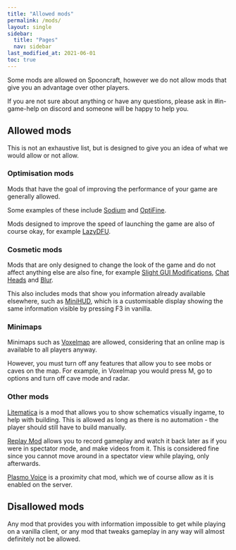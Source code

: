 ```yaml
---
title: "Allowed mods"
permalink: /mods/
layout: single
sidebar:
  title: "Pages"
  nav: sidebar
last_modified_at: 2021-06-01
toc: true
---
```


Some mods are allowed on Spooncraft, however we do not allow mods that give you an advantage over other players.

If you are not sure about anything or have any questions, please ask in #in-game-help on discord and someone will be happy to help you.

## Allowed mods

This is not an exhaustive list, but is designed to give you an idea of what we would allow or not allow.

### Optimisation mods
Mods that have the goal of improving the performance of your game are generally allowed.

Some examples of these include [Sodium](https://modrinth.com/mod/sodium) and [OptiFine](https://optifine.net/home).

Mods designed to improve the speed of launching the game are also of course okay, for example [LazyDFU](https://github.com/astei/lazydfu/releases).

### Cosmetic mods
Mods that are only designed to change the look of the game and do not affect anything else are also fine, for example [Slight GUI Modifications](https://www.curseforge.com/minecraft/mc-mods/slight-gui-modifications), [Chat Heads](https://www.curseforge.com/minecraft/mc-mods/chat-heads) and [Blur](https://www.curseforge.com/minecraft/mc-mods/blur-fabric).

This also includes mods that show you information already available elsewhere, such as [MiniHUD](https://www.curseforge.com/minecraft/mc-mods/minihud), which is a customisable display showing the same information visible by pressing F3 in vanilla.

### Minimaps
Minimaps such as [Voxelmap](https://www.curseforge.com/minecraft/mc-mods/voxelmap) are allowed, considering that an online map is available to all players anyway.

However, you must turn off any features that allow you to see mobs or caves on the map. For example, in Voxelmap you would press M, go to options and turn off cave mode and radar.

### Other mods
[Litematica](https://www.curseforge.com/minecraft/mc-mods/litematica) is a mod that allows you to show schematics visually ingame, to help with building. This is allowed as long as there is no automation - the player should still have to build manually.

[Replay Mod](https://www.replaymod.com/download/) allows you to record gameplay and watch it back later as if you were in spectator mode, and make videos from it. This is considered fine since you cannot move around in a spectator view while playing, only afterwards.

[Plasmo Voice](https://www.curseforge.com/minecraft/mc-mods/plasmo-voice-client) is a proximity chat mod, which we of course allow as it is enabled on the server.

## Disallowed mods

Any mod that provides you with information impossible to get while playing on a vanilla client, or any mod that tweaks gameplay in any way will almost definitely not be allowed.